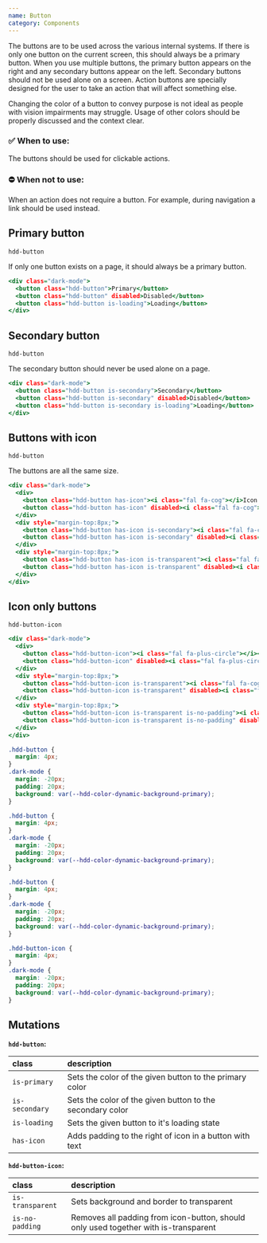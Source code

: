 ```yaml
---
name: Button
category: Components
---
```


The buttons are to be used across the various internal systems. If there is only one button on the current screen, this should always be a primary button. When you use multiple buttons, the primary button appears on the right and any secondary buttons appear on the left. Secondary buttons should not be used alone on a screen. Action buttons are specially designed for the user to take an action that will affect something else.

Changing the color of a button to convey purpose is not ideal as people with vision impairments may struggle. Usage of other colors should be properly discussed and the context clear.

### ✅ When to use: 
The buttons should be used for clickable actions. 

### ⛔ When not to use:
When an action does not require a button. For example, during navigation a link should be used instead.


## Primary button
`hdd-button`

If only one button exists on a page, it should always be a primary button. 

```primary-button.html
<div class="dark-mode">
  <button class="hdd-button">Primary</button>
  <button class="hdd-button" disabled>Disabled</button>
  <button class="hdd-button is-loading">Loading</button>
</div>
```

## Secondary button
`hdd-button`

The secondary button should never be used alone on a page.

```secondary-button.html
<div class="dark-mode">
  <button class="hdd-button is-secondary">Secondary</button>
  <button class="hdd-button is-secondary" disabled>Disabled</button>
  <button class="hdd-button is-secondary is-loading">Loading</button>
</div>
```

## Buttons with icon
`hdd-button`

The buttons are all the same size.

```with-icon-button.html
<div class="dark-mode">
  <div>
    <button class="hdd-button has-icon"><i class="fal fa-cog"></i>Icon button</button>
    <button class="hdd-button has-icon" disabled><i class="fal fa-cog"></i>Icon button</button>
  </div>
  <div style="margin-top:8px;">
    <button class="hdd-button has-icon is-secondary"><i class="fal fa-cog"></i>Icon button</button>
    <button class="hdd-button has-icon is-secondary" disabled><i class="fal fa-cog"></i>Icon button</button>
  </div>
  <div style="margin-top:8px;">
    <button class="hdd-button has-icon is-transparent"><i class="fal fa-cog"></i>Icon button</button>
    <button class="hdd-button has-icon is-transparent" disabled><i class="fal fa-cog"></i>Icon button</button>
  </div>
</div>
```

## Icon only buttons
`hdd-button-icon`


```icon-button.html
<div class="dark-mode">
  <div>
    <button class="hdd-button-icon"><i class="fal fa-plus-circle"></i></button>
    <button class="hdd-button-icon" disabled><i class="fal fa-plus-circle"></i></button>
  </div>
  <div style="margin-top:8px;">
    <button class="hdd-button-icon is-transparent"><i class="fal fa-cog"></i></button>
    <button class="hdd-button-icon is-transparent" disabled><i class="fal fa-cog"></i></button>
  </div>
  <div style="margin-top:8px;">
    <button class="hdd-button-icon is-transparent is-no-padding"><i class="fal fa-arrow-right"></i></button>
    <button class="hdd-button-icon is-transparent is-no-padding" disabled><i class="fal fa-arrow-right"></i></button>
  </div>
</div>
```

```primary-button.css  hidden
.hdd-button {
  margin: 4px; 
}
.dark-mode {
  margin: -20px;
  padding: 20px;
  background: var(--hdd-color-dynamic-background-primary);
}
```
```secondary-button.css  hidden
.hdd-button {
  margin: 4px;
}
.dark-mode {
  margin: -20px;
  padding: 20px;
  background: var(--hdd-color-dynamic-background-primary);
}
```
```with-icon-button.css  hidden
.hdd-button {
  margin: 4px;
}
.dark-mode {
  margin: -20px;
  padding: 20px;
  background: var(--hdd-color-dynamic-background-primary);
}
```
```icon-button.css  hidden
.hdd-button-icon {
  margin: 4px;
}
.dark-mode {
  margin: -20px;
  padding: 20px;
  background: var(--hdd-color-dynamic-background-primary);
}
```

## Mutations
**`hdd-button`:**

| class | description|
| :--- | :--- |
| `is-primary` | Sets the color of the given button to the primary color |
| `is-secondary` | Sets the color of the given button to the secondary color |
| `is-loading` | Sets the given button to it's loading state |
| `has-icon` | Adds padding to the right of icon in a button with text |

**`hdd-button-icon`:**

| class | description|
| :--- | :--- |
| `is-transparent` | Sets background and border to transparent |
| `is-no-padding` | Removes all padding from icon-button, should only used together with is-transparent |

